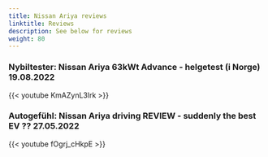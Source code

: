 ```yaml
---
title: Nissan Ariya reviews
linktitle: Reviews
description: See below for reviews
weight: 80
---
```

### Nybiltester: Nissan Ariya 63kWt Advance - helgetest (i Norge) 19.08.2022

{{< youtube KmAZynL3lrk >}}
### Autogefühl: Nissan Ariya driving REVIEW - suddenly the best EV ?? 27.05.2022

{{< youtube fOgrj_cHkpE >}}
